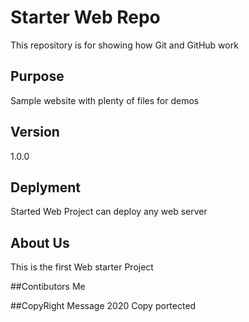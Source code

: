 # Starter Web Repo

This repository is for showing how Git and GitHub work

## Purpose

Sample website with plenty of files for demos

## Version 
1.0.0

## Deplyment 
Started Web Project can deploy any web server


## About Us
This is the first Web starter Project

##Contibutors
Me

##CopyRight Message
2020 Copy portected